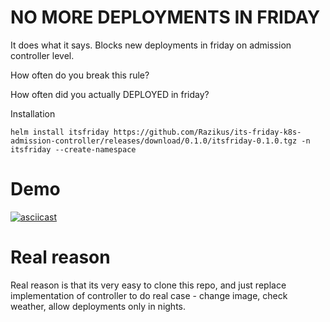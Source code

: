 # NO MORE DEPLOYMENTS IN FRIDAY

It does what it says. Blocks new deployments in friday on admission controller level.

How often do you break this rule?

How often did you actually DEPLOYED in friday?

Installation 
```
helm install itsfriday https://github.com/Razikus/its-friday-k8s-admission-controller/releases/download/0.1.0/itsfriday-0.1.0.tgz -n itsfriday --create-namespace

```

# Demo

[![asciicast](https://asciinema.org/a/1rndARD0wS2B0AcWAIf1yiKZG.svg)](https://asciinema.org/a/1rndARD0wS2B0AcWAIf1yiKZG)


# Real reason

Real reason is that its very easy to clone this repo, and just replace implementation of controller to do real case - change image, check weather, allow deployments only in nights.



